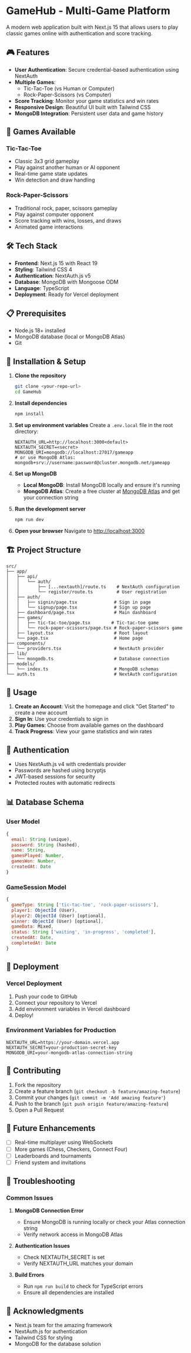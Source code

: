 # GameHub - Multi-Game Platform

A modern web application built with Next.js 15 that allows users to play classic games online with authentication and score tracking.

## 🎮 Features

- **User Authentication**: Secure credential-based authentication using NextAuth
- **Multiple Games**:
  - Tic-Tac-Toe (vs Human or Computer)
  - Rock-Paper-Scissors (vs Computer)
- **Score Tracking**: Monitor your game statistics and win rates
- **Responsive Design**: Beautiful UI built with Tailwind CSS
- **MongoDB Integration**: Persistent user data and game history

## 🚀 Games Available

### Tic-Tac-Toe

- Classic 3x3 grid gameplay
- Play against another human or AI opponent
- Real-time game state updates
- Win detection and draw handling

### Rock-Paper-Scissors

- Traditional rock, paper, scissors gameplay
- Play against computer opponent
- Score tracking with wins, losses, and draws
- Animated game interactions

## 🛠️ Tech Stack

- **Frontend**: Next.js 15 with React 19
- **Styling**: Tailwind CSS 4
- **Authentication**: NextAuth.js v5
- **Database**: MongoDB with Mongoose ODM
- **Language**: TypeScript
- **Deployment**: Ready for Vercel deployment

## 📋 Prerequisites

- Node.js 18+ installed
- MongoDB database (local or MongoDB Atlas)
- Git

## 🔧 Installation & Setup

1. **Clone the repository**

   ```bash
   git clone <your-repo-url>
   cd GameHub
   ```

2. **Install dependencies**

   ```bash
   npm install
   ```

3. **Set up environment variables**
   Create a `.env.local` file in the root directory:

   ```env
   NEXTAUTH_URL=http://localhost:3000<default>
   NEXTAUTH_SECRET=<secret>
   MONGODB_URI=mongodb://localhost:27017/gameapp
   # or use MongoDB Atlas: mongodb+srv://username:password@cluster.mongodb.net/gameapp
   ```

4. **Set up MongoDB**

   - **Local MongoDB**: Install MongoDB locally and ensure it's running
   - **MongoDB Atlas**: Create a free cluster at [MongoDB Atlas](https://www.mongodb.com/atlas) and get your connection string

5. **Run the development server**

   ```bash
   npm run dev
   ```

6. **Open your browser**
   Navigate to [http://localhost:3000](http://localhost:3000)

## 🏗️ Project Structure

```
src/
├── app/
│   ├── api/
│   │   └── auth/
│   │       ├── [...nextauth]/route.ts    # NextAuth configuration
│   │       └── register/route.ts         # User registration
│   ├── auth/
│   │   ├── signin/page.tsx              # Sign in page
│   │   └── signup/page.tsx              # Sign up page
│   ├── dashboard/page.tsx               # Main dashboard
│   ├── games/
│   │   ├── tic-tac-toe/page.tsx        # Tic-tac-toe game
│   │   └── rock-paper-scissors/page.tsx # Rock-paper-scissors game
│   ├── layout.tsx                       # Root layout
│   └── page.tsx                         # Home page
├── components/
│   └── providers.tsx                    # NextAuth provider
├── lib/
│   └── mongodb.ts                       # Database connection
├── models/
│   └── index.ts                         # MongoDB schemas
└── auth.ts                              # NextAuth configuration
```

## 🎯 Usage

1. **Create an Account**: Visit the homepage and click "Get Started" to create a new account
2. **Sign In**: Use your credentials to sign in
3. **Play Games**: Choose from available games on the dashboard
4. **Track Progress**: View your game statistics and win rates

## 🔐 Authentication

- Uses NextAuth.js v4 with credentials provider
- Passwords are hashed using bcryptjs
- JWT-based sessions for security
- Protected routes with automatic redirects

## 📊 Database Schema

### User Model

```javascript
{
  email: String (unique),
  password: String (hashed),
  name: String,
  gamesPlayed: Number,
  gamesWon: Number,
  createdAt: Date
}
```

### GameSession Model

```javascript
{
  gameType: String ['tic-tac-toe', 'rock-paper-scissors'],
  player1: ObjectId (User),
  player2: ObjectId (User) [optional],
  winner: ObjectId (User) [optional],
  gameData: Mixed,
  status: String ['waiting', 'in-progress', 'completed'],
  createdAt: Date,
  completedAt: Date
}
```

## 🚀 Deployment

### Vercel Deployment

1. Push your code to GitHub
2. Connect your repository to Vercel
3. Add environment variables in Vercel dashboard
4. Deploy!

### Environment Variables for Production

```env
NEXTAUTH_URL=https://your-domain.vercel.app
NEXTAUTH_SECRET=your-production-secret-key
MONGODB_URI=your-mongodb-atlas-connection-string
```

## 🤝 Contributing

1. Fork the repository
2. Create a feature branch (`git checkout -b feature/amazing-feature`)
3. Commit your changes (`git commit -m 'Add amazing feature'`)
4. Push to the branch (`git push origin feature/amazing-feature`)
5. Open a Pull Request

## 📝 Future Enhancements

- [ ] Real-time multiplayer using WebSockets
- [ ] More games (Chess, Checkers, Connect Four)
- [ ] Leaderboards and tournaments
- [ ] Friend system and invitations

## 🐛 Troubleshooting

### Common Issues

1. **MongoDB Connection Error**

   - Ensure MongoDB is running locally or check your Atlas connection string
   - Verify network access in MongoDB Atlas

2. **Authentication Issues**

   - Check NEXTAUTH_SECRET is set
   - Verify NEXTAUTH_URL matches your domain

3. **Build Errors**
   - Run `npm run build` to check for TypeScript errors
   - Ensure all dependencies are installed


## 🙏 Acknowledgments

- Next.js team for the amazing framework
- NextAuth.js for authentication
- Tailwind CSS for styling
- MongoDB for the database solution
